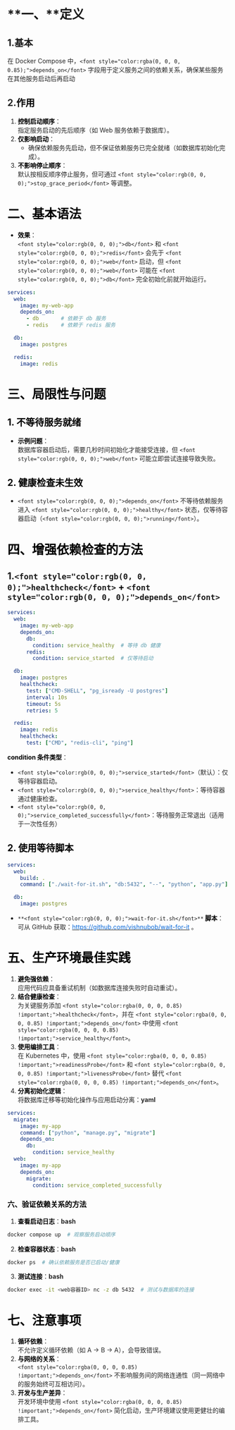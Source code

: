 # **<font style="color:rgb(0, 0, 0) !important;">一、</font>**定义
## 1.基本
<font style="color:rgba(0, 0, 0, 0.85);">在 Docker Compose 中，</font>`<font style="color:rgba(0, 0, 0, 0.85);">depends_on</font>`<font style="color:rgba(0, 0, 0, 0.85);"> 字段用于定义服务之间的依赖关系，确保某些服务在其他服务启动后再启动</font>

## <font style="color:rgba(0, 0, 0, 0.85);">2.</font><font style="color:rgb(0, 0, 0) !important;">作用</font>
1. **<font style="color:rgb(0, 0, 0) !important;">控制启动顺序</font>**<font style="color:rgba(0, 0, 0, 0.85) !important;">：  
</font><font style="color:rgba(0, 0, 0, 0.85) !important;">指定服务启动的先后顺序（如 Web 服务依赖于数据库）。</font>
2. **<font style="color:rgb(0, 0, 0) !important;">仅影响启动</font>**<font style="color:rgba(0, 0, 0, 0.85) !important;">：</font>
    - <font style="color:rgba(0, 0, 0, 0.85) !important;">确保依赖服务先启动，但不保证依赖服务已完全就绪（如数据库初始化完成）。</font>
3. **<font style="color:rgb(0, 0, 0) !important;">不影响停止顺序</font>**<font style="color:rgba(0, 0, 0, 0.85) !important;">：  
</font><font style="color:rgba(0, 0, 0, 0.85) !important;">默认按相反顺序停止服务，但可通过 </font>`<font style="color:rgb(0, 0, 0);">stop_grace_period</font>`<font style="color:rgba(0, 0, 0, 0.85) !important;"> 等调整。</font>

# <font style="color:rgb(0, 0, 0) !important;">二、基本语法</font>
+ **<font style="color:rgb(0, 0, 0) !important;">效果</font>**<font style="color:rgba(0, 0, 0, 0.85) !important;">：  
</font>`<font style="color:rgb(0, 0, 0);">db</font>`<font style="color:rgba(0, 0, 0, 0.85) !important;"> 和 </font>`<font style="color:rgb(0, 0, 0);">redis</font>`<font style="color:rgba(0, 0, 0, 0.85) !important;"> 会先于 </font>`<font style="color:rgb(0, 0, 0);">web</font>`<font style="color:rgba(0, 0, 0, 0.85) !important;"> 启动，但 </font>`<font style="color:rgb(0, 0, 0);">web</font>`<font style="color:rgba(0, 0, 0, 0.85) !important;"> 可能在 </font>`<font style="color:rgb(0, 0, 0);">db</font>`<font style="color:rgba(0, 0, 0, 0.85) !important;"> 完全初始化前就开始运行。</font>

```yaml
services:
  web:
    image: my-web-app
    depends_on:
      - db       # 依赖于 db 服务
      - redis    # 依赖于 redis 服务

  db:
    image: postgres

  redis:
    image: redis
```

# <font style="color:rgb(0, 0, 0) !important;">三、局限性与问题</font>
## <font style="color:rgb(0, 0, 0) !important;">1. 不等待服务就绪</font>
+ **<font style="color:rgb(0, 0, 0) !important;">示例问题</font>**<font style="color:rgba(0, 0, 0, 0.85) !important;">：  
</font><font style="color:rgba(0, 0, 0, 0.85) !important;">数据库容器启动后，需要几秒时间初始化才能接受连接，但</font><font style="color:rgba(0, 0, 0, 0.85) !important;"> </font>`<font style="color:rgb(0, 0, 0);">web</font>`<font style="color:rgba(0, 0, 0, 0.85) !important;"> </font><font style="color:rgba(0, 0, 0, 0.85) !important;">可能立即尝试连接导致失败。</font>

## <font style="color:rgb(0, 0, 0) !important;">2. 健康检查未生效</font>
+ `<font style="color:rgb(0, 0, 0);">depends_on</font>`<font style="color:rgba(0, 0, 0, 0.85) !important;"> 不等待依赖服务进入 </font>`<font style="color:rgb(0, 0, 0);">healthy</font>`<font style="color:rgba(0, 0, 0, 0.85) !important;"> 状态，仅等待容器启动（</font>`<font style="color:rgb(0, 0, 0);">running</font>`<font style="color:rgba(0, 0, 0, 0.85) !important;">）。</font>

# <font style="color:rgb(0, 0, 0) !important;">四、增强依赖检查的方法</font>
## 1.`<font style="color:rgb(0, 0, 0);">healthcheck</font>`<font style="color:rgb(0, 0, 0) !important;"> + </font>`<font style="color:rgb(0, 0, 0);">depends_on</font>`
```yaml
services:
  web:
    image: my-web-app
    depends_on:
      db:
        condition: service_healthy  # 等待 db 健康
      redis:
        condition: service_started  # 仅等待启动

  db:
    image: postgres
    healthcheck:
      test: ["CMD-SHELL", "pg_isready -U postgres"]
      interval: 10s
      timeout: 5s
      retries: 5

  redis:
    image: redis
    healthcheck:
      test: ["CMD", "redis-cli", "ping"]
```

**<font style="color:rgb(0, 0, 0) !important;">condition 条件类型</font>**<font style="color:rgba(0, 0, 0, 0.85);">：</font>

+ `<font style="color:rgb(0, 0, 0);">service_started</font>`<font style="color:rgba(0, 0, 0, 0.85) !important;">（默认）：仅等待容器启动。</font>
+ `<font style="color:rgb(0, 0, 0);">service_healthy</font>`<font style="color:rgba(0, 0, 0, 0.85) !important;">：等待容器通过健康检查。</font>
+ `<font style="color:rgb(0, 0, 0);">service_completed_successfully</font>`<font style="color:rgba(0, 0, 0, 0.85) !important;">：等待服务正常退出（适用于一次性任务）</font>

## <font style="color:rgb(0, 0, 0) !important;">2. 使用等待脚本</font>
```yaml
services:
  web:
    build: .
    command: ["./wait-for-it.sh", "db:5432", "--", "python", "app.py"]

  db:
    image: postgres
```

+ `**<font style="color:rgb(0, 0, 0);">wait-for-it.sh</font>**`**<font style="color:rgb(0, 0, 0) !important;"> 脚本</font>**<font style="color:rgba(0, 0, 0, 0.85) !important;">：  
</font><font style="color:rgba(0, 0, 0, 0.85) !important;">可从 GitHub 获取：</font>[<font style="color:rgb(9, 105, 218);">https://github.com/vishnubob/wait-for-it</font>](https://github.com/vishnubob/wait-for-it)<font style="color:rgba(0, 0, 0, 0.85) !important;"> 。</font>

# <font style="color:rgb(0, 0, 0) !important;">五、生产环境最佳实践</font>
1. **<font style="color:rgb(0, 0, 0) !important;">避免强依赖</font>**<font style="color:rgba(0, 0, 0, 0.85) !important;">：  
</font><font style="color:rgba(0, 0, 0, 0.85) !important;">应用代码应具备重试机制（如数据库连接失败时自动重试）。</font>
2. **<font style="color:rgb(0, 0, 0) !important;">结合健康检查</font>**<font style="color:rgba(0, 0, 0, 0.85) !important;">：  
</font><font style="color:rgba(0, 0, 0, 0.85) !important;">为关键服务添加</font><font style="color:rgba(0, 0, 0, 0.85) !important;"> </font>`<font style="color:rgba(0, 0, 0, 0.85) !important;">healthcheck</font>`<font style="color:rgba(0, 0, 0, 0.85) !important;">，并在</font><font style="color:rgba(0, 0, 0, 0.85) !important;"> </font>`<font style="color:rgba(0, 0, 0, 0.85) !important;">depends_on</font>`<font style="color:rgba(0, 0, 0, 0.85) !important;"> </font><font style="color:rgba(0, 0, 0, 0.85) !important;">中使用</font><font style="color:rgba(0, 0, 0, 0.85) !important;"> </font>`<font style="color:rgba(0, 0, 0, 0.85) !important;">service_healthy</font>`<font style="color:rgba(0, 0, 0, 0.85) !important;">。</font>
3. **<font style="color:rgb(0, 0, 0) !important;">使用编排工具</font>**<font style="color:rgba(0, 0, 0, 0.85) !important;">：  
</font><font style="color:rgba(0, 0, 0, 0.85) !important;">在 Kubernetes 中，使用</font><font style="color:rgba(0, 0, 0, 0.85) !important;"> </font>`<font style="color:rgba(0, 0, 0, 0.85) !important;">readinessProbe</font>`<font style="color:rgba(0, 0, 0, 0.85) !important;"> </font><font style="color:rgba(0, 0, 0, 0.85) !important;">和</font><font style="color:rgba(0, 0, 0, 0.85) !important;"> </font>`<font style="color:rgba(0, 0, 0, 0.85) !important;">livenessProbe</font>`<font style="color:rgba(0, 0, 0, 0.85) !important;"> </font><font style="color:rgba(0, 0, 0, 0.85) !important;">替代</font><font style="color:rgba(0, 0, 0, 0.85) !important;"> </font>`<font style="color:rgba(0, 0, 0, 0.85) !important;">depends_on</font>`<font style="color:rgba(0, 0, 0, 0.85) !important;">。</font>
4. **<font style="color:rgb(0, 0, 0) !important;">分离初始化逻辑</font>**<font style="color:rgba(0, 0, 0, 0.85) !important;">：  
</font><font style="color:rgba(0, 0, 0, 0.85) !important;">将数据库迁移等初始化操作与应用启动分离：</font>**<font style="color:rgba(0, 0, 0, 0.85);">yaml</font>**

```yaml
services:
  migrate:
    image: my-app
    command: ["python", "manage.py", "migrate"]
    depends_on:
      db:
        condition: service_healthy
  web:
    image: my-app
    depends_on:
      migrate:
        condition: service_completed_successfully
```

### **<font style="color:rgb(0, 0, 0) !important;">六、验证依赖关系的方法</font>**
1. **<font style="color:rgb(0, 0, 0) !important;">查看启动日志</font>**<font style="color:rgba(0, 0, 0, 0.85) !important;">：</font>**<font style="color:rgba(0, 0, 0, 0.85);">bash</font>**

```bash
docker compose up  # 观察服务启动顺序
```

2. **<font style="color:rgb(0, 0, 0) !important;">检查容器状态</font>**<font style="color:rgba(0, 0, 0, 0.85) !important;">：</font>**<font style="color:rgba(0, 0, 0, 0.85);">bash</font>**

```bash
docker ps  # 确认依赖服务是否已启动/健康
```

3. **<font style="color:rgb(0, 0, 0) !important;">测试连接</font>**<font style="color:rgba(0, 0, 0, 0.85) !important;">：</font>**<font style="color:rgba(0, 0, 0, 0.85);">bash</font>**

```bash
docker exec -it <web容器ID> nc -z db 5432  # 测试与数据库的连接
```

# <font style="color:rgb(0, 0, 0) !important;">七、注意事项</font>
1. **<font style="color:rgb(0, 0, 0) !important;">循环依赖</font>**<font style="color:rgba(0, 0, 0, 0.85) !important;">：  
</font><font style="color:rgba(0, 0, 0, 0.85) !important;">不允许定义循环依赖（如 A → B → A），会导致错误。</font>
2. **<font style="color:rgb(0, 0, 0) !important;">与网络的关系</font>**<font style="color:rgba(0, 0, 0, 0.85) !important;">：  
</font>`<font style="color:rgba(0, 0, 0, 0.85) !important;">depends_on</font>`<font style="color:rgba(0, 0, 0, 0.85) !important;"> </font><font style="color:rgba(0, 0, 0, 0.85) !important;">不影响服务间的网络连通性（同一网络中的服务始终可互相访问）。</font>
3. **<font style="color:rgb(0, 0, 0) !important;">开发与生产差异</font>**<font style="color:rgba(0, 0, 0, 0.85) !important;">：  
</font><font style="color:rgba(0, 0, 0, 0.85) !important;">开发环境中使用</font><font style="color:rgba(0, 0, 0, 0.85) !important;"> </font>`<font style="color:rgba(0, 0, 0, 0.85) !important;">depends_on</font>`<font style="color:rgba(0, 0, 0, 0.85) !important;"> </font><font style="color:rgba(0, 0, 0, 0.85) !important;">简化启动，生产环境建议使用更健壮的编排工具。</font>

<font style="color:rgba(0, 0, 0, 0.85) !important;">  
</font>


